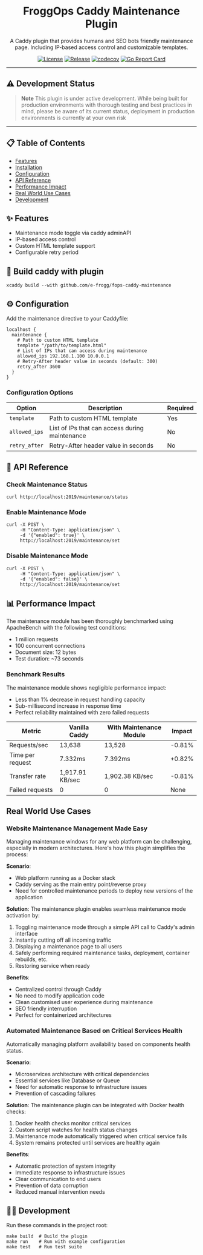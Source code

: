 <h1 align="center">FroggOps Caddy Maintenance Plugin</h1>

<p align="center">
  A Caddy plugin that provides humans and SEO bots friendly maintenance page. 
  Including IP-based access control and customizable templates.
</p>

<div align="center">

[![License](https://img.shields.io/github/license/e-frogg/fops-caddy-maintenance)](https://github.com/e-frogg/fops-caddy-maintenance/blob/main/LICENSE)
[![Release](https://img.shields.io/github/v/release/e-frogg/fops-caddy-maintenance)](https://github.com/e-frogg/fops-caddy-maintenance/releases)
[![codecov](https://codecov.io/gh/e-frogg/fops-caddy-maintenance/graph/badge.svg?token=3RBE7W5I4B)](https://codecov.io/gh/e-frogg/fops-caddy-maintenance)
[![Go Report Card](https://goreportcard.com/badge/github.com/e-frogg/fops-caddy-maintenance)](https://goreportcard.com/report/github.com/e-frogg/fops-caddy-maintenance)

</div>

---

## ⚠️ Development Status

> **Note**
> This plugin is under active development. While being built for production environments with thorough testing and best practices in mind, please be aware of its current status, deployment in production environments is currently at your own risk


---

## 📋 Table of Contents

- [Features](#-features)
- [Installation](#-installation)
- [Configuration](#%EF%B8%8F-configuration)
- [API Reference](#-api-reference)
- [Performance Impact](#-performance-impact)
- [Real World Use Cases](#real-world-use-cases)
- [Development](#-development)


## ✨ Features

- Maintenance mode toggle via caddy adminAPI
- IP-based access control
- Custom HTML template support
- Configurable retry period

## 🔧 Build caddy with plugin

  ```shell
  xcaddy build --with github.com/e-frogg/fops-caddy-maintenance
  ```

## ⚙️ Configuration

Add the maintenance directive to your Caddyfile:

  ```caddy
  localhost {
    maintenance {
      # Path to custom HTML template
      template "/path/to/template.html"
      # List of IPs that can access during maintenance
      allowed_ips 192.168.1.100 10.0.0.1
      # Retry-After header value in seconds (default: 300)
      retry_after 3600
    }
  }
  ```

### Configuration Options

| Option | Description | Required |
|--------|-------------|----------|
| `template` | Path to custom HTML template | Yes |
| `allowed_ips` | List of IPs that can access during maintenance | No |
| `retry_after` | Retry-After header value in seconds | No |

## 🚀 API Reference

### Check Maintenance Status

  ```shell
  curl http://localhost:2019/maintenance/status
  ```

### Enable Maintenance Mode

  ```shell
  curl -X POST \
       -H "Content-Type: application/json" \
       -d '{"enabled": true}' \
       http://localhost:2019/maintenance/set
  ```

### Disable Maintenance Mode

  ```shell
  curl -X POST \
       -H "Content-Type: application/json" \
       -d '{"enabled": false}' \
       http://localhost:2019/maintenance/set
  ```

## 📊 Performance Impact

The maintenance module has been thoroughly benchmarked using ApacheBench with the following test conditions:
- 1 million requests
- 100 concurrent connections
- Document size: 12 bytes
- Test duration: ~73 seconds

### Benchmark Results

The maintenance module shows negligible performance impact:
- Less than 1% decrease in request handling capacity
- Sub-millisecond increase in response time
- Perfect reliability maintained with zero failed requests

| Metric | Vanilla Caddy | With Maintenance Module | Impact |
|--------|---------------|------------------------|--------|
| Requests/sec | 13,638 | 13,528 | -0.81% |
| Time per request | 7.332ms | 7.392ms | +0.82% |
| Transfer rate | 1,917.91 KB/sec | 1,902.38 KB/sec | -0.81% |
| Failed requests | 0 | 0 | None |

## Real World Use Cases

### Website Maintenance Management Made Easy

Managing maintenance windows for any web platform can be challenging, especially in modern architectures. Here's how this plugin simplifies the process:

**Scenario**: 
- Web platform running as a Docker stack
- Caddy serving as the main entry point/reverse proxy
- Need for controlled maintenance periods to deploy new versions of the application

**Solution**:
The maintenance plugin enables seamless maintenance mode activation by:
1. Toggling maintenance mode through a simple API call to Caddy's admin interface
2. Instantly cutting off all incoming traffic
3. Displaying a maintenance page to all users
4. Safely performing required maintenance tasks, deployment, container rebuilds, etc.
5. Restoring service when ready

**Benefits**:
- Centralized control through Caddy
- No need to modify application code
- Clean customised user experience during maintenance
- SEO friendly interruption
- Perfect for containerized architectures

### Automated Maintenance Based on Critical Services Health

Automatically managing platform availability based on components health status.

**Scenario**: 
- Microservices architecture with critical dependencies
- Essential services like Database or Queue
- Need for automatic response to infrastructure issues
- Prevention of cascading failures

**Solution**:
The maintenance plugin can be integrated with Docker health checks:
1. Docker health checks monitor critical services
2. Custom script watches for health status changes
3. Maintenance mode automatically triggered when critical service fails
4. System remains protected until services are healthy again

**Benefits**:
- Automatic protection of system integrity
- Immediate response to infrastructure issues
- Clear communication to end users
- Prevention of data corruption
- Reduced manual intervention needs


## 👩‍💻 Development

Run these commands in the project root:

  ```shell
  make build  # Build the plugin
  make run    # Run with example configuration
  make test   # Run test suite
  ```
